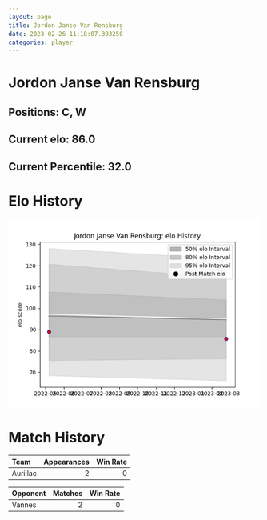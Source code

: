 ```yaml
---  
layout: page  
title: Jordon Janse Van Rensburg  
date: 2023-02-26 11:18:07.393250  
categories: player  
---
```

# Jordon Janse Van Rensburg

## Positions: C, W

## Current elo: 86.0

## Current Percentile: 32.0

# Elo History


![elo history](history_JordonJanseVanRensburg.png)
# Match History


| Team     |   Appearances |   Win Rate |
|:---------|--------------:|-----------:|
| Aurillac |             2 |          0 |

| Opponent   |   Matches |   Win Rate |
|:-----------|----------:|-----------:|
| Vannes     |         2 |          0 |